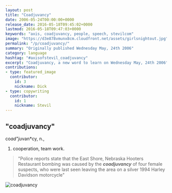 ```yaml
---
layout: post
title: "Coadjuvancy"
date: 2006-05-24T00:00:00+0000
release_date: 2016-05-18T09:45:02+0000
lastmod: 2016-05-18T09:47:03+0000
keywords: "axis, coadjuvancy, people, speech, stevilcom"
image: "https://d3e878vmunx8cm.cloudfront.net/assets/girlsnightout.jpg"
permalink: "/p/coadjuvancy/"
summary: "Originally published Wednesday May, 24th 2006"
category: language
hashtag: "#axisofstevil_coadjuvancy"
excerpt: "Coadjuvancy, a new word to learn on Wednesday May, 24th 2006"
contributions:
- type: featured_image
  contributor:
    id: 3
    nickname: Dick
- type: copywriting
  contributor:
    id: 1
    nickname: Stevil
---
```


[id_1]: https://d3e878vmunx8cm.cloudfront.net/assets/girlsnightout.jpg "coadjuvancy"

## "coadjuvancy" ##

co*ad"ju*van*cy\, n.,

1. cooperation, team work.
 
> "Police reports state that the East Shore, Nebraska Hooters Restaurant bombing was caused by the ***coadjuvancy*** of four female suspects, who were last seen leaving the area on a silver 1994 Harley Davidson motorcycle"

![coadjuvancy][id_1]
